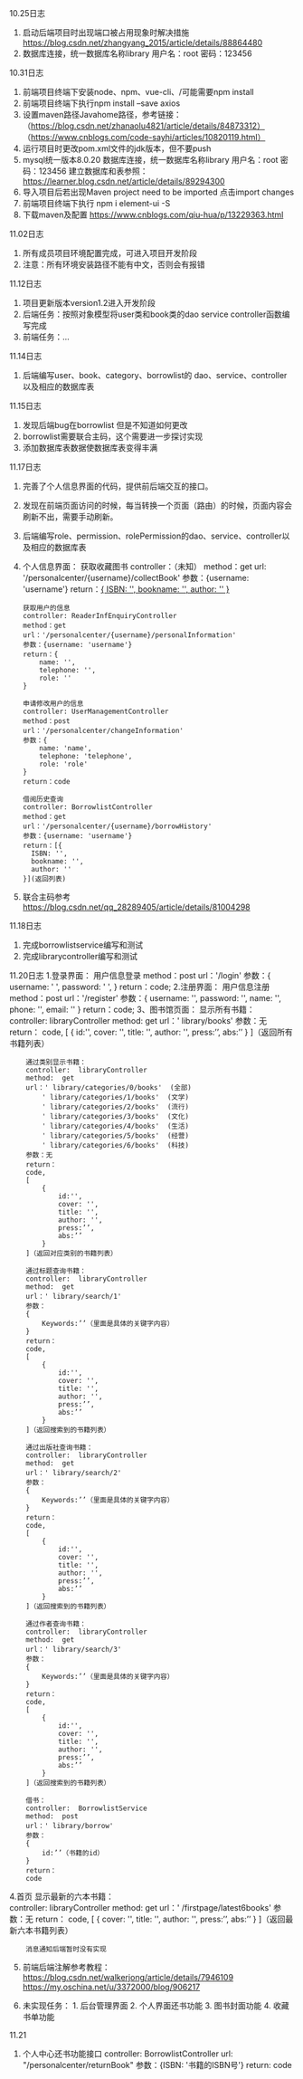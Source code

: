 10.25日志
1. 启动后端项目时出现端口被占用现象时解决措施
    https://blog.csdn.net/zhangyang_2015/article/details/88864480
2. 数据库连接，统一数据库名称library 用户名：root 密码：123456

10.31日志
1.  前端项目终端下安装node、npm、vue-cli、/可能需要npm install
2.  前端项目终端下执行npm install –save axios
3.  设置maven路径Javahome路径，参考链接：
    （https://blog.csdn.net/zhanaolu4821/article/details/84873312）
    （https://www.cnblogs.com/code-sayhi/articles/10820119.html）
4.  运行项目时更改pom.xml文件的jdk版本，但不要push
5.  mysql统一版本8.0.20
    数据库连接，统一数据库名称library 用户名：root 密码：123456
    建立数据库和表参照：https://learner.blog.csdn.net/article/details/89294300
6.  导入项目后若出现Maven project need to be imported 点击import changes
7.  前端项目终端下执行 npm i element-ui -S 
8.  下载maven及配置
        https://www.cnblogs.com/qiu-hua/p/13229363.html

11.02日志
1.  所有成员项目环境配置完成，可进入项目开发阶段
2.  注意：所有环境安装路径不能有中文，否则会有报错

11.12日志
1.  项目更新版本version1.2进入开发阶段
2.  后端任务：按照对象模型将user类和book类的dao service controller函数编写完成
3.  前端任务：...

11.14日志
1.  后端编写user、book、category、borrowlist的
    dao、service、controller以及相应的数据库表

11.15日志
1.  发现后端bug在borrowlist 但是不知道如何更改
2.  borrowlist需要联合主码，这个需要进一步探讨实现
3.  添加数据库表数据使数据库表变得丰满

11.17日志
1.  完善了个人信息界面的代码，提供前后端交互的接口。
2.  发现在前端页面访问的时候，每当转换一个页面（路由）的时候，页面内容会刷新不出，需要手动刷新。
3.  后端编写role、permission、rolePermission的dao、service、controller以及相应的数据库表
4.  个人信息界面：
        获取收藏图书
        controller：（未知）
        method：get
        url: '/personalcenter/{username}/collectBook'
        参数：{username: 'username'}
        return：[{
          ISBN: '',
          bookname: '',
          author: ''
        }](返回列表)

        获取用户的信息
        controller: ReaderInfEnquiryController
        method：get
        url：'/personalcenter/{username}/personalInformation'
        参数：{username: 'username'}
        return：{
            name: '',
            telephone: '',
            role: ''
        }

        申请修改用户的信息
        controller: UserManagementController
        method：post
        url：'/personalcenter/changeInformation'
        参数：{
            name: 'name',
            telephone: 'telephone',
            role: 'role'
        }
        return：code

        借阅历史查询
        controller: BorrowlistController
        method：get
        url：'/personalcenter/{username}/borrowHistory'
        参数：{username: 'username'}
        return：[{
          ISBN: '',
          bookname: '',
          author: ''
        }](返回列表)
5.  联合主码参考
    https://blog.csdn.net/qq_28289405/article/details/81004298

11.18日志
1.  完成borrowlistservice编写和测试
2.  完成librarycontroller编写和测试

11.20日志
1.登录界面：
        用户信息登录
        method：post
        url：'/login'
        参数：{
            username: ' ',
            password: ' ',
          }
        return：code;
2.注册界面：
        用户信息注册
        method：post
        url：'/register'
        参数：{
         username: '',
          password: '',
          name: '',
          phone: '',
          email: ''
          }
        return：code;
3、图书馆页面：
        显示所有书籍：        
        controller:  libraryController
        method:  get
        url：' library/books' 
        参数：无
        return：
        code,
        [
            {
                id:'',
            	cover: '',
            	title: '',
            	author: '',
				press:’’,
				abs:’’
            }
        ]（返回所有书籍列表）


        通过类别显示书籍：        
        controller:  libraryController
        method:  get
        url：' library/categories/0/books'  (全部)
			' library/categories/1/books'  (文学)
			' library/categories/2/books'  (流行)
			' library/categories/3/books'  (文化)
			' library/categories/4/books'  (生活)
			' library/categories/5/books'  (经营)
			' library/categories/6/books'  (科技)
        参数：无
        return：
        code,
        [
            {
                id:'',
            	cover: '',
            	title: '',
            	author: '',
				press:’’,
				abs:’’
            }
        ]（返回对应类别的书籍列表）

        通过标题查询书籍：        
        controller:  libraryController
        method:  get
        url：' library/search/1'  
        参数：
		{
			Keywords:’’（里面是具体的关键字内容）
		}
        return：
        code,
        [
            {
                id:'',
            	cover: '',
            	title: '',
            	author: '',
				press:’’,
				abs:’’
            }
        ]（返回搜索到的书籍列表）

        通过出版社查询书籍：        
        controller:  libraryController
        method:  get
        url：' library/search/2'  
        参数：
		{
			Keywords:’’（里面是具体的关键字内容）
		}
        return：
        code,
        [
            {
                id:'',
            	cover: '',
            	title: '',
            	author: '',
				press:’’,
				abs:’’
            }
        ]（返回搜索到的书籍列表）

        通过作者查询书籍：        
        controller:  libraryController
        method:  get
        url：' library/search/3'  
        参数：
		{
			Keywords:’’（里面是具体的关键字内容）
		}
        return：
        code,
        [
            {
                id:'',
            	cover: '',
            	title: '',
            	author: '',
				press:’’,
				abs:’’
            }
        ]（返回搜索到的书籍列表）

        借书：        
        controller:  BorrowlistService
        method:  post
        url：' library/borrow'  
        参数：
		{
			id:’’（书籍的id）
		}
        return：
        code

4.首页
        显示最新的六本书籍：        
        controller:  libraryController
        method:  get
        url：' /firstpage/latest6books' 
        参数：无
        return：
        code,
        [
            {
            	cover: '',
            	title: '',
            	author: '',
				press:’’,
				abs:’’
            }
        ]（返回最新六本书籍列表）


        消息通知后端暂时没有实现
5.  前端后端注解参考教程：
    https://blog.csdn.net/walkerjong/article/details/7946109
    https://my.oschina.net/u/3372000/blog/906217

6.  未实现任务：
        1.  后台管理界面
        2.  个人界面还书功能
        3.  图书封面功能
        4.  收藏书单功能

11.21
1.  个人中心还书功能接口
    controller: BorrowlistController
    url: "/personalcenter/returnBook"
    参数：{ISBN: '书籍的ISBN号'}
    return: code